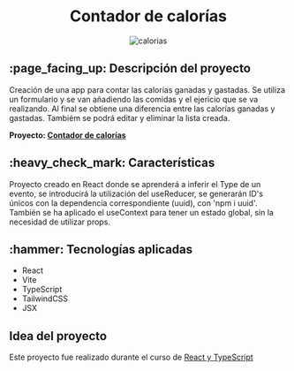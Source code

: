 <h1 align="center"> Contador de calorías</h1>

<div align="center">
    <img src="https://github.com/user-attachments/assets/362238f4-e9b5-4171-bac8-0a91b5d81f0b" alt="calorias">
</div>

<h2> :page_facing_up: Descripción del proyecto</h2>

<p> Creación de una app para contar las calorías ganadas y gastadas. Se utiliza un formulario y se van añadiendo las comidas y el ejericio que se va realizando. Al final se obtiene una diferencia entre las calorías ganadas y gastadas.
Tambiém se podrá editar y eliminar la lista creada. </p>

<b>Proyecto: <a href="https://playful-pika-6d79b1.netlify.app/" target="_blank">Contador de calorías</a></b>


<h2> :heavy_check_mark: Características</h2>
<p> Proyecto creado en React donde se aprenderá a inferir el Type de un evento, 
se introducirá la utilización del useReducer, se generarán ID's únicos con la dependencia correspondiente (uuid), con 'npm i uuid'. 
  También se ha aplicado el useContext para tener un estado global, sin la necesidad de utilizar props.
</p>

<h2> :hammer: Tecnologías aplicadas</h2>

<ul>
  <li>React</li>
  <li>Vite</li>
  <li>TypeScript</li>
  <li>TailwindCSS</li>
  <li>JSX</li>
</ul>

<h2>Idea del proyecto</h2>
<p>Este proyecto fue realizado durante el curso de <a href="https://www.udemy.com/course/react-de-principiante-a-experto-creando-mas-de-10-aplicaciones/?couponCode=KEEPLEARNING">React y TypeScript</a></p>
